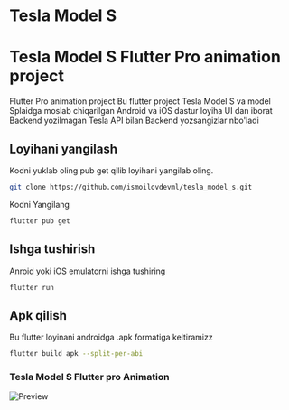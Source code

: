 # Tesla Model S

# Tesla Model S Flutter Pro animation project

Flutter Pro animation project
Bu flutter project Tesla Model S va model Splaidga moslab chiqarilgan
Android va iOS dastur loyiha UI dan iborat Backend yozilmagan
Tesla API bilan Backend yozsangizlar nbo'ladi

## Loyihani yangilash

Kodni yuklab oling pub get qilib loyihani yangilab oling.
```bash
git clone https://github.com/ismoilovdevml/tesla_model_s.git
```
Kodni Yangilang

```bash
flutter pub get
```
## Ishga tushirish
Anroid yoki iOS emulatorni ishga tushiring

```bash
flutter run
```
## Apk qilish
Bu flutter loyinani androidga .apk formatiga keltiramizz

```bash
flutter build apk --split-per-abi
```
### Tesla Model S Flutter pro Animation

![Preview](/model-s.gif)










